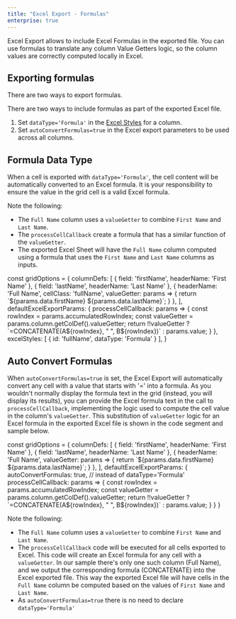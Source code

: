 ```yaml
---
title: "Excel Export - Formulas"
enterprise: true
---
```

Excel Export allows to include Excel Formulas in the exported file. You can use formulas to translate any column Value Getters logic, so the column values are correctly computed locally in Excel.

## Exporting formulas

There are two ways to export formulas.

There are two ways to include formulas as part of the exported Excel file.
1. Set `dataType='Formula'` in the [Excel Styles](../excel-export-styles/) for a column.
1. Set `autoConvertFormulas=true` in the Excel export parameters to be used across all columns.

## Formula Data Type

When a cell is exported with `dataType='Formula'`, the cell content will be automatically converted to an Excel formula. It is your responsibility to ensure the value in the grid cell is a valid Excel formula. 

Note the following:

- The `Full Name` column uses a `valueGetter` to combine `First Name` and `Last Name`.
- The `processCellCallback` create a formula that has a similar function of the `valueGetter`.
- The exported Excel Sheet will have the `Full Name` column computed using a formula that uses the `First Name` and `Last Name` columns as inputs.

<snippet>
const gridOptions = {
    columnDefs: [
        { field: 'firstName', headerName: 'First Name' },
        { field: 'lastName', headerName: 'Last Name' },
        {
            headerName: 'Full Name',
            cellClass: 'fullName', 
            valueGetter: params => {
                return `${params.data.firstName} ${params.data.lastName}`;
            }
        },
    ],
     defaultExcelExportParams: {
        processCellCallback: params => {
            const rowIndex = params.accumulatedRowIndex;
            const valueGetter = params.column.getColDef().valueGetter;
            return !!valueGetter ? `=CONCATENATE(A${rowIndex}, " ", B${rowIndex})` : params.value;
        }
     },
     excelStyles: [
        {
            id: 'fullName',
            dataType: 'Formula'
        }
    ],
}
</snippet>


<grid-example title='Excel Export - Formula DataType' name='excel-export-formula-data-type' type='generated' options='{ "enterprise": true }'></grid-example>

## Auto Convert Formulas

When `autoConvertFormulas=true` is set, the Excel Export will automatically convert any cell with a value that starts with '=' into a formula. As you wouldn't normally display the formula text in the grid (instead, you will display its results), you can provide the Excel formula text in the call to `processCellCallback`, implementing the logic used to compute the cell value in the column's `valueGetter`. This substitution of `valueGetter` logic for an Excel formula in the exported Excel file is shown in the code segment and sample below.

<snippet>
const gridOptions = {
    columnDefs: [
        { field: 'firstName', headerName: 'First Name' },
        { field: 'lastName', headerName: 'Last Name' },
        { 
            headerName: 'Full Name', 
            valueGetter: params => {
                return `${params.data.firstName} ${params.data.lastName}`;
            }
        },
    ],
     defaultExcelExportParams: {
        autoConvertFormulas: true, // instead of dataType='Formula'
        processCellCallback: params => {
            const rowIndex = params.accumulatedRowIndex;
            const valueGetter = params.column.getColDef().valueGetter;
            return !!valueGetter ? `=CONCATENATE(A${rowIndex}, " ", B${rowIndex})` : params.value;
        }
     }
}
</snippet>

Note the following:

- The `Full Name` column uses a `valueGetter` to combine `First Name` and `Last Name`.
- The `processCellCallback` code will be executed for all cells exported to Excel. This code will create an Excel formula for any cell with a `valueGetter`. In our sample there's only one such column (Full Name), and we output the corresponding formula (CONCATENATE) into the Excel exported file. This way the exported Excel file will have cells in the `Full Name` column be computed based on the values of `First Name` and `Last Name`.
- As `autoConvertFormulas=true` there is no need to declare `dataType='Formula'`

<grid-example title='Excel Export - Auto Convert Formulas' name='excel-export-auto-convert-formulas' type='generated' options='{ "enterprise": true }'></grid-example>

